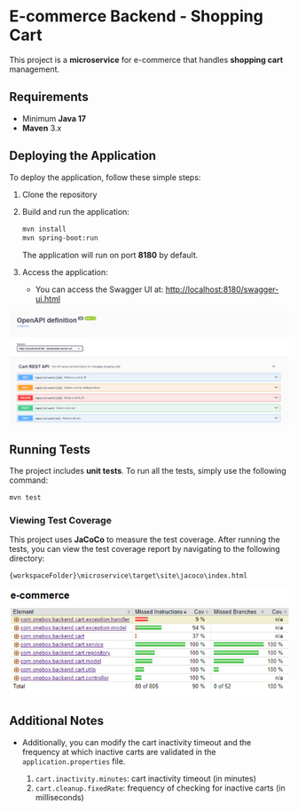 # E-commerce Backend - Shopping Cart

This project is a **microservice** for e-commerce that handles **shopping cart** management.

## Requirements

- Minimum **Java 17**
- **Maven** 3.x

## Deploying the Application

To deploy the application, follow these simple steps:

1. Clone the repository

2. Build and run the application:

   ```bash
   mvn install
   mvn spring-boot:run
   ```

   The application will run on port **8180** by default.

3. Access the application:
   - You can access the Swagger UI at:
     [http://localhost:8180/swagger-ui.html](http://localhost:8180/swagger-ui.html)

![App Screenshot](./images/swagger.png)

## Running Tests

The project includes **unit tests**. To run all the tests, simply use the following command:

```bash
mvn test
```

### Viewing Test Coverage

This project uses **JaCoCo** to measure the test coverage. After running the tests, you can view the test coverage report by navigating to the following directory:

```
{workspaceFolder}\microservice\target\site\jacoco\index.html
```

![App Screenshot](./images/test-coverage.png)

## Additional Notes

- Additionally, you can modify the cart inactivity timeout and the frequency at which inactive carts are validated in the `application.properties` file.

  1. `cart.inactivity.minutes`: cart inactivity timeout (in minutes)
  2. `cart.cleanup.fixedRate`: frequency of checking for inactive carts (in milliseconds)
